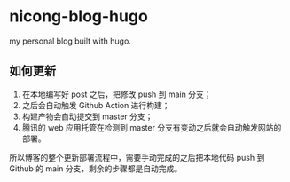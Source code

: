 # nicong-blog-hugo
my personal blog built with hugo.

## 如何更新
1. 在本地编写好 post 之后，把修改 push 到 main 分支；
2. 之后会自动触发 Github Action 进行构建；
3. 构建产物会自动提交到 master 分支；
4. 腾讯的 web 应用托管在检测到 master 分支有变动之后就会自动触发网站的部署。

所以博客的整个更新部署流程中，需要手动完成的之后把本地代码 push 到 Github 的 main 分支，剩余的步骤都是自动完成。
